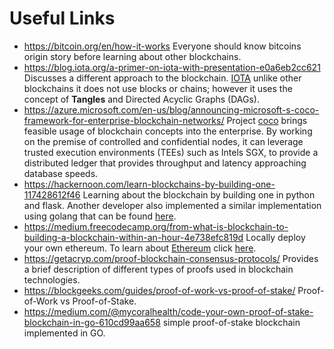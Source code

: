# Useful Links
- <https://bitcoin.org/en/how-it-works>
Everyone should know bitcoins origin story before learning about other blockchains.
- <https://blog.iota.org/a-primer-on-iota-with-presentation-e0a6eb2cc621>
Discusses a different approach to the blockchain. [IOTA](https://iota.readme.io/docs)
unlike other blockchains it does not use blocks or chains; however it uses the concept of **Tangles**
and Directed Acyclic Graphs (DAGs).
- <https://azure.microsoft.com/en-us/blog/announcing-microsoft-s-coco-framework-for-enterprise-blockchain-networks/>
Project [coco](https://github.com/Azure/coco-framework) brings feasible usage of blockchain concepts into the enterprise.
By working on the premise of controlled and confidential nodes, it can leverage
trusted execution environments (TEEs) such as Intels SGX, to provide a distributed ledger
that provides throughput and latency approaching database speeds.
- <https://hackernoon.com/learn-blockchains-by-building-one-117428612f46>
Learning about the blockchain by building one in python and flask. Another developer
also implemented a similar implementation using golang that can be found
[here](https://github.com/crisadamo/gochain).
- <https://medium.freecodecamp.org/from-what-is-blockchain-to-building-a-blockchain-within-an-hour-4e738efc819d>
Locally deploy your own ethereum. To learn about
[Ethereum](https://www.ethereum.org/) click
[here](https://blockgeeks.com/guides/ethereum/).
- <https://getacryp.com/proof-blockchain-consensus-protocols/> Provides a brief
description of different types of proofs used in blockchain technologies.
- <https://blockgeeks.com/guides/proof-of-work-vs-proof-of-stake/>
Proof-of-Work vs Proof-of-Stake.
- <https://medium.com/@mycoralhealth/code-your-own-proof-of-stake-blockchain-in-go-610cd99aa658> simple proof-of-stake
blockchain implemented in GO.
